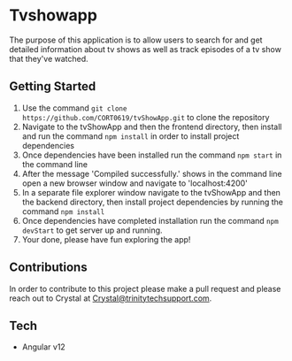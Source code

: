# Tvshowapp
The purpose of this application is to allow users to search for and get detailed information about tv shows as well as track episodes of a tv show that they've watched.

## Getting Started
1. Use the command `git clone https://github.com/CORT0619/tvShowApp.git` to clone the repository
2. Navigate to the tvShowApp and then the frontend directory, then install and run the command `npm install` in order to install project dependencies
3. Once dependencies have been installed run the command `npm start` in the command line
4. After the message 'Compiled successfully.' shows in the command line open a new browser window and navigate to 'localhost:4200'
5. In a separate file explorer window navigate to the tvShowApp and then the backend directory, then install project dependencies by running the command `npm install`
6. Once dependencies have completed installation run the command `npm devStart` to get server up and running.
7. Your done, please have fun exploring the app!

## Contributions
In order to contribute to this project please make a pull request and please reach out to Crystal at Crystal@trinitytechsupport.com.

## Tech
- Angular v12

